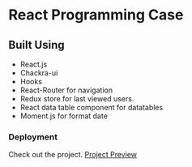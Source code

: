 # React Programming Case



## Built Using

- React.js
- Chackra-ui
- Hooks
- React-Router for navigation
- Redux store for last viewed users.
- React data table component for datatables
- Moment.js for format date


### Deployment

Check out the project. [Project Preview](https://facebook.github.io/create-react-app/docs/deployment)

